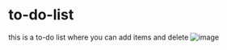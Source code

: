 # to-do-list
this is a to-do list where you can add items and delete
![image](https://github.com/user-attachments/assets/ba04d9b9-3ac4-4c41-971d-940345bff089)
